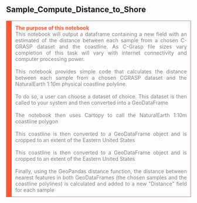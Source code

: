 ## Sample_Compute_Distance_to_Shore
        
<p style="border: 1px solid #ff5733; border-left: 15px solid #ff5733; padding: 10px; text-align:justify;">
    <strong style="color: #ff5733">The purpose of this notebook</strong>  
    <br/><font color=grey> This notebook will output a dataframe containing a new field with an estimated of the distance between each sample from a chosen C-GRASP dataset and the coastline. As C-Grasp file sizes vary completion of this task will vary with internet connectivity and computer processing power.<font><br/>
    <br/><font color=grey> This notebook provides simple code that calculates the distance between each sample from a chosen CGRASP dataset and the NaturalEarth 1:10m physical coastline polyline.<font><br/>    
    <br/><font color=grey> To do so, a user can choose a dataset of choice. This dataset is then called to your system and then converted into a GeoDataFrame<font><br/>
    <br/><font color=grey> The notebook then uses Cartopy to call the NaturalEarth 1:10m coastline polygon<font><br/>
     <br/><font color=grey> This coastline is then converted to a GeoDataFrame object and is cropped to an extent of the Eastern United States<font><br/>  
    <br/><font color=grey> This coastline is then converted to a GeoDataFrame object and is cropped to an extent of the Eastern United States<font><br/> 
    <br/><font color=grey> Finally, using the GeoPandas distance function, the distance between nearest features in both GeoDataFrames (the chosen samples and the coastline polylines) is calculated and added to a new "Distance" field for each sample<font><br/>  
    </p>

